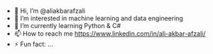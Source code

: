 - 👋 Hi, I’m @aliakbarafzali
- 👀 I’m interested in machine learning and data engineering
- 🌱 I’m currently learning Python & C#
- 📫 How to reach me https://www.linkedin.com/in/ali-akbar-afzali/
- ⚡ Fun fact: ...

<!---
aliakbarafzali/aliakbarafzali is a ✨ special ✨ repository because its `README.md` (this file) appears on your GitHub profile.
You can click the Preview link to take a look at your changes.
--->
